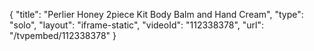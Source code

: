 {
    "title": "Perlier Honey 2piece Kit  Body Balm and Hand Cream",
    "type": "solo",
    "layout": "iframe-static",
    "videoId": "112338378",
    "url": "\/tvpembed\/112338378"
}